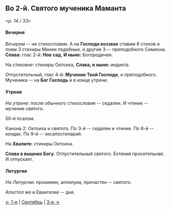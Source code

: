 
## Во 2-й. Святого мученика Маманта

<*p. 14 / 33*>

#### Вечерня

*Вечером* -- не стихословим. А на **Господи воззвах** ставим 6 стихов и поем 3 стихиры Минеи подобные, 
и другие 3 -- преподобного Симеона. **Слава:** глас 2-й: **Нов сад**, **И ныне:** Богородичен.

На *стиховне*: стихиры Октоиха, **Слава, и ныне:** индикта.

Отпустительный, глас 4-й: **Мученик Твой Господи**, и преподобного.
Мученика -- на **Бог Господь** и в конце утрени.

#### Утреня

*На утрене*: после обычного стихословия -- седален. И чтение -- мучение святого. 

50-й псалом.

Канона 2: Октоиха и святого. 
По 3-й -- седален и чтение. 
По 6-й -- кондак. 
По 9-й -- эксапостиларий.

На **Хвалите**: стихиры Октоиха. 

**Слава в вышних Богу**. Отпустительный святого. Ектения просительная. И отпускает.

#### Литургия

*На Литургии*: прокимен, аллилуиа, причастен -- святого. 

Апостол же и Евангелие -- дня.

[← 1-е](09_01_MES.ru.md) | [Сентябрь](README.md#2-й) | [3-е →](09_03_MES.ru.md)

